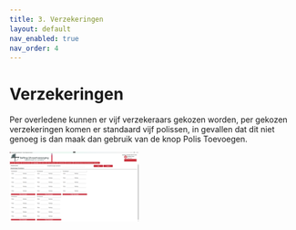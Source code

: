 ```yaml
---
title: 3. Verzekeringen
layout: default
nav_enabled: true
nav_order: 4
---
```


# Verzekeringen
Per overledene kunnen er vijf verzekeraars gekozen worden, per gekozen verzekeringen komen er standaard vijf polissen, in gevallen dat dit niet genoeg is dan maak dan gebruik van de knop Polis Toevoegen.

<p float="left">
  <a href="./images/VerzekeringenInvul.png" target="_blank">
    <img src="./images/VerzekeringenInvul.png" alt="Screenshot of the application" width="45%" />
  </a>
</p>

